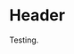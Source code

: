 <!-- TITLE: Welcome to ImpactWiki -->
<!-- SUBTITLE: A knowledgebase for impact investors, social entrepreneurs and evaluators -->

# Header
Testing.